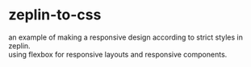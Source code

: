 ﻿# zeplin-to-css
an example of making a responsive design according to strict styles in zeplin.<br>
using flexbox for responsive layouts and responsive components.
